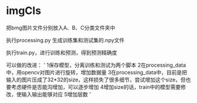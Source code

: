 # imgCls

把bmg图片文件分别放入A、B、C分类文件夹中

执行processing.py 生成训练集和测试集的.npy文件

执行train.py，进行训练和预测，得到预测精确度

可以做的改进：
'
1保存模型，分离训练和测试为两个脚本
2在processing_data中，用opencv对图片进行旋转，增加数据量
3在processing_data中，目前是把输入的图片压成了32*32的size，这样损失了很多细节，尝试增加这个size，但也要考虑硬件是否能沟增加，可以逐步增加
4增加size的话，train中的模型需要修改，使输入输出能够对应
5增加层数
'
